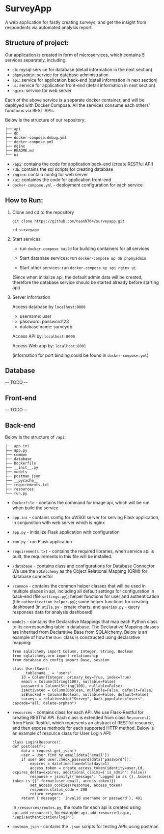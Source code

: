 # SurveyApp

A web application for fastly creating surveys, and get the insight from respondents via automated analysis report. 

## Structure of project:

Our application is created in form of microservices, which contains 5 services separately, including:

- `db`: mysql service for database (detail information in the next section)
- `phpmyadmin`: service for database administration
- `api`: service for application back-end (detail information in next section)
- `ui`: service for application front-end (detail information in next section)
- `nginx`: service for web server

Each of the above service is a separate docker container, and will be deployed with Docker Compose. All the services consume each others' functions via REST APIs.

Below is the structure of our repository:

```
├── api
├── db
├── docker-compose.debug.yml
├── docker-compose.yml
├── nginx
├── README.md
└── ui
```

- `/api`: contains the code for application back-end (create RESTful API)
- `/db`: contains the sql scripts for creating database
- `/nginx`: contain config for web server
- `/ui`: containes the code for application front-end
- `docker-compose.yml` - deployment configuration for each service


## How to Run:

1. Clone and cd to the repository
    
    `git clone https://github.com/haanh764/surveyapp.git`
    
    `cd surveyapp`  
    
2. Start services
    
    - run `docker-compose build` for building containers for all services
    
    - Start database services: run `docker-compose up db phpmyadmin` 
    
    - Start other services: run `docker-compose up api nginx ui`
    
    (Since when initialize api, the default admin data will be created, therefore the database service should be started already before starting api)
    
3. Server information

    Access database by `localhost:8080`
    - username: user
    - password: password123
    - database name: surveydb

   Access API by: `localhost:8000`
   
   Access Web app by: `localhost:8001`
   
   (information for port binding could be found in `docker-compose.yml`)
   
## Database

-- TODO --

## Front-end

-- TODO --


## Back-end

Below is the structure of `/api`:

```
├── app.ini
├── app.py
├── common
├── database
├── Dockerfile
├── __init__.py
├── models
├── postman_json
├── __pycache__
├── requirements.txt
├── resources
└── run.py
```

- `Dockerfile` - contains the command for image api, which will be run when build the service
- `app.ini` - contains config for uWSGI server for serving Flask application, in conjunction with web server which is nginx
- `app.py` - initialize Flask application with configuration
- `run.py` - run Flask application
- `requirements.txt` - contains the required libraries, when service api is built, the requirements in this file will be installed.
- `/database` - contains class and configurations for Database Connector. We use the `SQLAlchemy` as the Object Relational Mapping (ORM) for database connector
- `/common` - contains the common helper classes that will be used in multiple places in api, including all default settings for configuration in back-end (file `settings.py`); helper functions for user and authentication (file `authentication_helper.py`); some helper functions for creating dashboard (in `utils.py` - create charts, and `queries.py` - query responses data for analysis dashboard)
- `models` - contains the Declarative Mappings that map each Python class to its corresponding table in database. The Declarative Mapping classes are inherited from Declarative Base from SQLAlchemy. Below is an example of how the `User` class is constructed using declarative mapping:

    ```
    from sqlalchemy import Column, Integer, String, Boolean
    from sqlalchemy.orm import relationship
    from database.db_config import Base, session

    class User(Base):
        __tablename__ = 'users'
        id = Column(Integer, primary_key=True, index=True)
        email = Column(String(100), nullable=False)
        password = Column(String(100), nullable=False)
        isActivated = Column(Boolean, nullable=False, default=False)
        isBlocked = Column(Boolean, nullable=False, default=False)
        surveys = relationship("Survey", back_populates="users", cascade="all, delete-orphan")
    ```


- `resources` - contains class for each API. We use Flask-Restful for creating RESTful API. Each class is extended from class `Resources()` from Flask-Restful, which represents an abstract of RESTful resource, and then expose methods for each supported HTTP method. Below is an example of resource class for User Login API:

    ```
    class Login(Resource):
    def post(self):
        data = request.get_json()
        user = User.find_by_email(data['email'])
        if user and user.check_password(data['password']):
            expires = datetime.timedelta(days=1)
            access_token = create_access_token(identity=user.id, expires_delta=expires, additional_claims={'is_admin': False})
            response = jsonify({'message': 'Logged in as {}. Access token is {}'.format(user.email, access_token)})
            set_access_cookies(response, access_token)
            response.status_code = 200
            return response
        return {'message': 'Invalid username or password'}, 401
    ```
    
        
    In `/resources/routes.py`, the route for each api is created using `api.add_resource()`, for example: `api.add_resource(Login, '/api/authentication/login')`
    

- `postman_json` - contains the `.json` scripts for testing APIs using postman
